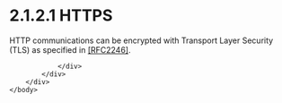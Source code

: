 <html dir="LTR" xmlns:mshelp="http://msdn.microsoft.com/mshelp" xmlns:ddue="http://ddue.schemas.microsoft.com/authoring/2003/5" xmlns:xlink="http://www.w3.org/1999/xlink" xmlns:tool="http://www.microsoft.com/tooltip">
    <head>
        <meta http-equiv="Content-Type" content="text/html; CHARSET=utf-8"></meta>
        <meta name="save" content="history"></meta>
        <title>2.1.2.1 HTTPS</title>
        <xml>
            <mshelp:toctitle title="2.1.2.1 HTTPS"></mshelp:toctitle>
            <mshelp:rltitle title="[MS-SSAS8]: HTTPS"></mshelp:rltitle>
            <mshelp:keyword index="A" term="abf7a29c-b969-467f-9fba-7fc59a0c06a7"></mshelp:keyword>
            <mshelp:attr name="DCSext.ContentType" value="open specification"></mshelp:attr>
            <mshelp:attr name="AssetID" value="abf7a29c-b969-467f-9fba-7fc59a0c06a7"></mshelp:attr>
            <mshelp:attr name="TopicType" value="kbRef"></mshelp:attr>
            <mshelp:attr name="DCSext.Title" value="[MS-SSAS8]: HTTPS" />
        </xml>
    </head>
    <body>
        <div id="header">
            <h1 class="heading">2.1.2.1 HTTPS</h1>
        </div>
        <div id="mainSection">
            <div id="mainBody">
                <div id="allHistory" class="saveHistory"></div>
                <div id="sectionSection0" class="section" name="collapseableSection">
                    

<p>HTTP communications can be encrypted with Transport Layer
Security (TLS) as specified in <a href="https://go.microsoft.com/fwlink/?LinkId=90324">[RFC2246]</a>.</p>


                </div>
            </div>
        </div>
    </body>
</html>